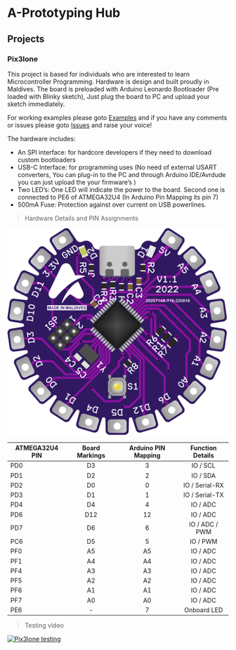 # A-Prototyping Hub

## Projects
### Pix3lone

This project is based for individuals who are interested to learn Microcontroller Programming. Hardware is design and built proudly in Maldives. 
The board is preloaded with Arduino Leonardo Bootloader (Pre loaded with Blinky sketch), Just plug the board to PC and upload your sketch immediately.

For working examples please goto [Examples](https://github.com/aprototypingelectronix/aprototypingelectronix.github.io/tree/main/Examples "EXAMPLES") and if you have any comments or issues please goto [Issues](https://github.com/aprototypingelectronix/aprototypingelectronix.github.io/issues "ISSUES") and raise your voice!

The hardware includes:

* An SPI interface: for hardcore developers if they need to download custom bootloaders
* USB-C Interface: for programming uses (No need of external USART converters, You can plug-in to the PC and through Arduino IDE/Avrdude you can just upload the your firmware’s )
* Two LED’s: One LED will indicate the power to the board. Second one is connected to PE6 of ATMEGA32U4 (In Arduino Pin Mapping its pin 7)
* 500mA Fuse: Protection against over current on USB powerlines.


> Hardware Details and PIN Assignments

<img src="Afzal PCB(2).png" width="500">

| ATMEGA32U4 PIN  | Board Markings | Arduino PIN Mapping  | Function Details |
| --------------- |:--------------:|:--------------------:|:----------------:|
| PD0             | D3             | 3                    | IO / SCL         |  
| PD1             | D2             | 2                    | IO / SDA         |         
| PD2             | D0             | 0                    | IO / Serial-RX   |
| PD3             | D1             | 1                    | IO / Serial-TX   |
| PD4             | D4             | 4                    | IO / ADC         |
| PD6             | D12            | 12                   | IO / ADC         |
| PD7             | D6             | 6                    | IO / ADC / PWM   |
| PC6             | D5             | 5                    | IO / PWM         |
| PF0             | A5             | A5                   | IO / ADC         |
| PF1             | A4             | A4                   | IO / ADC         |
| PF4             | A3             | A3                   | IO / ADC         |
| PF5             | A2             | A2                   | IO / ADC         |
| PF6             | A1             | A1                   | IO / ADC         |
| PF7             | A0             | A0                   | IO / ADC         |
| PE6             | -              | 7                    | Onboard LED      |

> Testing video

[![Pix3lone testing](http://img.youtube.com/vi/hc1aCEK56J8/0.jpg)](http://www.youtube.com/watch?v=hc1aCEK56J8)

